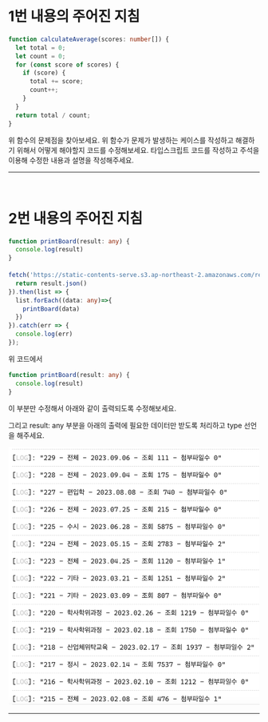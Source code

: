 # 1번 내용의 주어진 지침

```ts
function calculateAverage(scores: number[]) {
  let total = 0;
  let count = 0;
  for (const score of scores) {
    if (score) {
      total += score;
      count++;
    }
  }
  return total / count;
}
```

위 함수의 문제점을 찾아보세요. 위 함수가 문제가 발생하는 케이스를 작성하고 해결하기 위해서 어떻게 해야할지 코드를 수정해보세요.
타입스크립트 코드를 작성하고 주석을 이용해 수정한 내용과 설명을 작성해주세요.

---

<br>

# 2번 내용의 주어진 지침

```ts
function printBoard(result: any) {
  console.log(result)
}

fetch('https://static-contents-serve.s3.ap-northeast-2.amazonaws.com/response.json').then((result)=>{
  return result.json()
}).then(list => {
  list.forEach((data: any)=>{
    printBoard(data)
  })
}).catch(err => {
  console.log(err)
});
```

위 코드에서 
```ts
function printBoard(result: any) {
  console.log(result)
}
```
이 부분만 수정해서 아래와 같이 출력되도록 수정해보세요.

그리고 result: any 부분을 아래의 출력에 필요한 데이터만 받도록 처리하고 type 선언을 해주세요.

![Alt text](img/image.png)

---